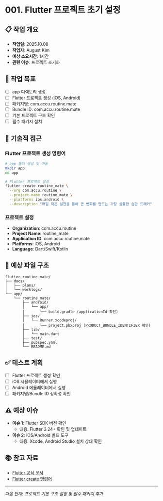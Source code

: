 # 001. Flutter 프로젝트 초기 설정

## 📋 작업 개요
- **작업일**: 2025.10.08
- **작업자**: August Kim
- **예상 소요시간**: 1시간
- **관련 이슈**: 프로젝트 초기화

## 🎯 작업 목표
- [ ] app 디렉토리 생성
- [ ] Flutter 프로젝트 생성 (iOS, Android)
- [ ] 패키지명: com.accu.routine.mate
- [ ] Bundle ID: com.accu.routine.mate
- [ ] 기본 프로젝트 구조 확인
- [ ] 필수 패키지 설치

## 📐 기술적 접근

### Flutter 프로젝트 생성 명령어
```bash
# app 폴더 생성 및 이동
mkdir app
cd app

# Flutter 프로젝트 생성
flutter create routine_mate \
  --org com.accu.routine \
  --project-name routine_mate \
  --platforms ios,android \
  --description "매일 작은 실천을 통해 큰 변화를 만드는 가장 심플한 습관 트래커"
```

### 프로젝트 설정
- **Organization**: com.accu.routine
- **Project Name**: routine_mate
- **Application ID**: com.accu.routine.mate
- **Platforms**: iOS, Android
- **Language**: Dart/Swift/Kotlin

## 📁 예상 파일 구조
```
flutter_routine_mate/
├── docs/
│   ├── plans/
│   └── worklogs/
└── app/
    └── routine_mate/
        ├── android/
        │   └── app/
        │       └── build.gradle (applicationId 확인)
        ├── ios/
        │   └── Runner.xcodeproj/
        │       └── project.pbxproj (PRODUCT_BUNDLE_IDENTIFIER 확인)
        ├── lib/
        │   └── main.dart
        ├── test/
        ├── pubspec.yaml
        └── README.md
```

## ✅ 테스트 계획
- [ ] Flutter 프로젝트 생성 확인
- [ ] iOS 시뮬레이터에서 실행
- [ ] Android 에뮬레이터에서 실행
- [ ] 패키지명/Bundle ID 정확성 확인

## ⚠️ 예상 이슈
- **이슈 1**: Flutter SDK 버전 확인
  - 대응: Flutter 3.24+ 확인 및 업데이트
- **이슈 2**: iOS/Android 빌드 도구
  - 대응: Xcode, Android Studio 설치 상태 확인

## 📚 참고 자료
- [Flutter 공식 문서](https://flutter.dev/docs)
- [Flutter create 명령어](https://flutter.dev/docs/reference/flutter-cli)

---

*다음 단계: 프로젝트 기본 구조 설정 및 필수 패키지 추가*